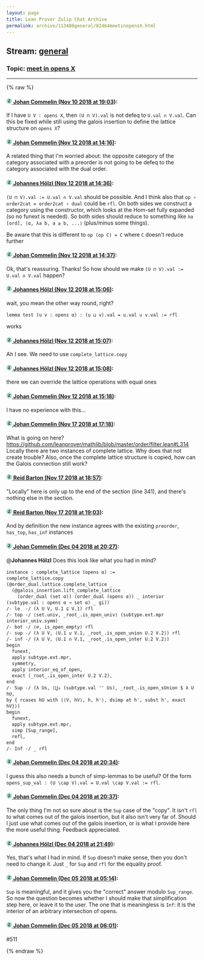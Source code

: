```yaml
---
layout: page
title: Lean Prover Zulip Chat Archive 
permalink: archive/113488general/82464meetinopensX.html
---
```


## Stream: [general](index.html)
### Topic: [meet in opens X](82464meetinopensX.html)

---


{% raw %}
#### [![Click to go to Zulip](../../assets/img/zulip2.png) Johan Commelin (Nov 10 2018 at 19:03)](https://leanprover.zulipchat.com/#narrow/stream/113488-general/topic/meet%20in%20opens%20X/near/147442296):
If I have `U V : opens X`, then `(U ⊓ V).val` is not defeq to `U.val ∩ V.val`. Can this be fixed while still using the galois insertion to define the lattice structure on `opens X`?

#### [![Click to go to Zulip](../../assets/img/zulip2.png) Johan Commelin (Nov 12 2018 at 14:16)](https://leanprover.zulipchat.com/#narrow/stream/113488-general/topic/meet%20in%20opens%20X/near/147524558):
A related thing that I'm worried about: the opposite category of the category associated with a preorder is not going to be defeq to the category associated with the dual order.

#### [![Click to go to Zulip](../../assets/img/zulip2.png) Johannes Hölzl (Nov 12 2018 at 14:36)](https://leanprover.zulipchat.com/#narrow/stream/113488-general/topic/meet%20in%20opens%20X/near/147525462):
`(U ⊓ V).val := U.val ∩ V.val` should be possible. And I think also that `op ∘ order2cat = order2cat ∘ dual` could be `rfl`. On both sides we construct a category using the constructor, which looks at the Hom-set fully expanded (so no funext is needed). So both sides should reduce to something like `λα [ord], ⟨α, λa b, a ≥ b, ...⟩` (plus/minus some things).

Be aware that this is different to `op (op C) = C` where `C` doesn't reduce further

#### [![Click to go to Zulip](../../assets/img/zulip2.png) Johan Commelin (Nov 12 2018 at 14:37)](https://leanprover.zulipchat.com/#narrow/stream/113488-general/topic/meet%20in%20opens%20X/near/147525508):
Ok, that's reassuring. Thanks!
So how should we make `(U ⊓ V).val := U.val ∩ V.val` happen?

#### [![Click to go to Zulip](../../assets/img/zulip2.png) Johannes Hölzl (Nov 12 2018 at 15:06)](https://leanprover.zulipchat.com/#narrow/stream/113488-general/topic/meet%20in%20opens%20X/near/147526957):
wait, you mean the other way round, right?
```lean
lemma test (u v : opens α) : (u ⊔ v).val = u.val ∪ v.val := rfl
```
works

#### [![Click to go to Zulip](../../assets/img/zulip2.png) Johannes Hölzl (Nov 12 2018 at 15:07)](https://leanprover.zulipchat.com/#narrow/stream/113488-general/topic/meet%20in%20opens%20X/near/147527006):
Ah I see. We need to use `complete_lattice.copy`

#### [![Click to go to Zulip](../../assets/img/zulip2.png) Johannes Hölzl (Nov 12 2018 at 15:08)](https://leanprover.zulipchat.com/#narrow/stream/113488-general/topic/meet%20in%20opens%20X/near/147527078):
there we can override the lattice operations with equal ones

#### [![Click to go to Zulip](../../assets/img/zulip2.png) Johan Commelin (Nov 12 2018 at 15:18)](https://leanprover.zulipchat.com/#narrow/stream/113488-general/topic/meet%20in%20opens%20X/near/147527609):
I have no experience with this...

#### [![Click to go to Zulip](../../assets/img/zulip2.png) Johan Commelin (Nov 17 2018 at 17:18)](https://leanprover.zulipchat.com/#narrow/stream/113488-general/topic/meet%20in%20opens%20X/near/147882867):
What is going on here? https://github.com/leanprover/mathlib/blob/master/order/filter.lean#L314
Locally there are two instances of complete lattice. Why does that not create trouble?
Also, once the complete lattice structure is copied, how can the Galois connection still work?

#### [![Click to go to Zulip](../../assets/img/zulip2.png) Reid Barton (Nov 17 2018 at 18:57)](https://leanprover.zulipchat.com/#narrow/stream/113488-general/topic/meet%20in%20opens%20X/near/147885913):
"Locally" here is only up to the end of the section (line 341), and there's nothing else in the section.

#### [![Click to go to Zulip](../../assets/img/zulip2.png) Reid Barton (Nov 17 2018 at 19:03)](https://leanprover.zulipchat.com/#narrow/stream/113488-general/topic/meet%20in%20opens%20X/near/147886091):
And by definition the new instance agrees with the existing `preorder`, `has_top`, `has_inf` instances

#### [![Click to go to Zulip](../../assets/img/zulip2.png) Johan Commelin (Dec 04 2018 at 20:27)](https://leanprover.zulipchat.com/#narrow/stream/113488-general/topic/meet%20in%20opens%20X/near/150871778):
@**Johannes Hölzl** Does this look like what you had in mind?
```lean
instance : complete_lattice (opens α) :=
complete_lattice.copy
(@order_dual.lattice.complete_lattice _
  (@galois_insertion.lift_complete_lattice
    (order_dual (set α)) (order_dual (opens α)) _ interior (subtype.val : opens α → set α) _ gi))
/- le  -/ (λ U V, U.1 ⊆ V.1) rfl
/- top -/ ⟨set.univ, _root_.is_open_univ⟩ (subtype.ext.mpr interior_univ.symm)
/- bot -/ ⟨∅, is_open_empty⟩ rfl
/- sup -/ (λ U V, ⟨U.1 ∪ V.1, _root_.is_open_union U.2 V.2⟩) rfl
/- inf -/ (λ U V, ⟨U.1 ∩ V.1, _root_.is_open_inter U.2 V.2⟩)
begin
  funext,
  apply subtype.ext.mpr,
  symmetry,
  apply interior_eq_of_open,
  exact (_root_.is_open_inter U.2 V.2),
end
/- Sup -/ (λ Us, ⟨⋃₀ (subtype.val '' Us), _root_.is_open_sUnion $ λ U hU,
by { rcases hU with ⟨⟨V, hV⟩, h, h'⟩, dsimp at h', subst h', exact hV}⟩)
begin
  funext,
  apply subtype.ext.mpr,
  simp [Sup_range],
  refl,
end
/- Inf -/ _ rfl
```

#### [![Click to go to Zulip](../../assets/img/zulip2.png) Johan Commelin (Dec 04 2018 at 20:34)](https://leanprover.zulipchat.com/#narrow/stream/113488-general/topic/meet%20in%20opens%20X/near/150872320):
I guess this also needs a bunch of simp-lemmas to be useful?
Of the form `opens_sup_val : (U \cap V).val = U.val \cap V.val := rfl`.

#### [![Click to go to Zulip](../../assets/img/zulip2.png) Johan Commelin (Dec 04 2018 at 20:37)](https://leanprover.zulipchat.com/#narrow/stream/113488-general/topic/meet%20in%20opens%20X/near/150872680):
The only thing I'm not so sure about is the `Sup` case of the "copy". It isn't `rfl` to what comes out of the galois insertion, but it also isn't very far of. Should I just use what comes out of the galois insertion, or is what I provide here the more useful thing. Feedback appreciated.

#### [![Click to go to Zulip](../../assets/img/zulip2.png) Johannes Hölzl (Dec 04 2018 at 21:49)](https://leanprover.zulipchat.com/#narrow/stream/113488-general/topic/meet%20in%20opens%20X/near/150877968):
Yes, that's what I had in mind. If `Sup` doesn't make sense, then you don't need to change it. Just `_` for `Sup` and `rfl` for the equality proof.

#### [![Click to go to Zulip](../../assets/img/zulip2.png) Johan Commelin (Dec 05 2018 at 05:14)](https://leanprover.zulipchat.com/#narrow/stream/113488-general/topic/meet%20in%20opens%20X/near/150901943):
`Sup` is meaningful, and it gives you the "correct" answer modulo `Sup_range`. So now the question becomes whether I should make that simplification step here, or leave it to the user.
The one that is meaningless is `Inf`: it is the interior of an arbitrary intersection of opens.

#### [![Click to go to Zulip](../../assets/img/zulip2.png) Johan Commelin (Dec 05 2018 at 06:01)](https://leanprover.zulipchat.com/#narrow/stream/113488-general/topic/meet%20in%20opens%20X/near/150903641):
#511


{% endraw %}
